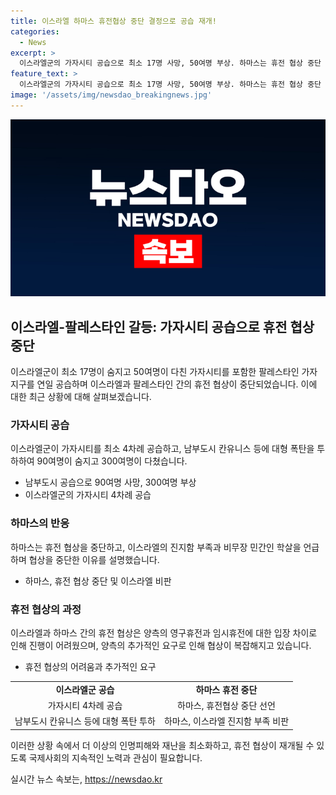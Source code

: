 ```yaml
---
title: 이스라엘 하마스 휴전협상 중단 결정으로 공습 재개!
categories:
  - News
excerpt: >
  이스라엘군의 가자시티 공습으로 최소 17명 사망, 50여명 부상. 하마스는 휴전 협상 중단 선언. 인도주의 구역 등에 대형 폭탄 투하로 90여명 사망, 300여명 부상. 이스라엘은 하마스 요원 겨냥, 중상 가능성 제기. 하마스는 이스라엘의 진지함 부족과 무장 민간인 학살 비난. 협상 양측은 영구휴전 주장 등 입장 차이. 이스라엘 총리 추가 조건 요구, 어긋낸 협상 수정안.
feature_text: >
  이스라엘군의 가자시티 공습으로 최소 17명 사망, 50여명 부상. 하마스는 휴전 협상 중단 선언. 인도주의 구역 등에 대형 폭탄 투하로 90여명 사망, 300여명 부상. 이스라엘은 하마스 요원 겨냥, 중상 가능성 제기. 하마스는 이스라엘의 진지함 부족과 무장 민간인 학살 비난. 협상 양측은 영구휴전 주장 등 입장 차이. 이스라엘 총리 추가 조건 요구, 어긋낸 협상 수정안.
image: '/assets/img/newsdao_breakingnews.jpg'
---
```


<p><img src="/assets/img/newsdao_breakingnews.jpg" alt="firstkoreanews 속보" /></p>

<h2 data-ke-size="size26">이스라엘-팔레스타인 갈등: 가자시티 공습으로 휴전 협상 중단</h2>

<p data-ke-size="size16">이스라엘군이 최소 17명이 숨지고 50여명이 다친 가자시티를 포함한 팔레스타인 가자지구를 연일 공습하며 이스라엘과 팔레스타인 간의 휴전 협상이 중단되었습니다. 이에 대한 최근 상황에 대해 살펴보겠습니다.</p>

<h3><b>가자시티 공습</b></h3>

<p data-ke-size="size16">이스라엘군이 가자시티를 최소 4차례 공습하고, 남부도시 칸유니스 등에 대형 폭탄을 투하하여 90여명이 숨지고 300여명이 다쳤습니다.</p>

<ul>
  <li>남부도시 공습으로 90여명 사망, 300여명 부상</li>
  <li>이스라엘군의 가자시티 4차례 공습</li>
</ul>

<h3><b>하마스의 반응</b></h3>

<p data-ke-size="size16">하마스는 휴전 협상을 중단하고, 이스라엘의 진지함 부족과 비무장 민간인 학살을 언급하며 협상을 중단한 이유를 설명했습니다.</p>

<ul>
  <li>하마스, 휴전 협상 중단 및 이스라엘 비판</li>
</ul>

<h3><b>휴전 협상의 과정</b></h3>

<p data-ke-size="size16">이스라엘과 하마스 간의 휴전 협상은 양측의 영구휴전과 임시휴전에 대한 입장 차이로 인해 진행이 어려웠으며, 양측의 추가적인 요구로 인해 협상이 복잡해지고 있습니다.</p>

<ul>
  <li>휴전 협상의 어려움과 추가적인 요구</li>
</ul>

<table>
  <tr>
    <td style="text-align: center; height: 17px;"><b>이스라엘군 공습</b></td>
    <td style="text-align: center; height: 17px;"><b>하마스 휴전 중단</b></td>
  </tr>
  <tr>
    <td style="text-align: center; height: 17px;">가자시티 4차례 공습</td>
    <td style="text-align: center; height: 17px;">하마스, 휴전협상 중단 선언</td>
  </tr>
  <tr>
    <td style="text-align: center; height: 17px;">남부도시 칸유니스 등에 대형 폭탄 투하</td>
    <td style="text-align: center; height: 17px;">하마스, 이스라엘 진지함 부족 비판</td>
  </tr>
</table>

<p data-ke-size="size16">이러한 상황 속에서 더 이상의 인명피해와 재난을 최소화하고, 휴전 협상이 재개될 수 있도록 국제사회의 지속적인 노력과 관심이 필요합니다.</p>
실시간 뉴스 속보는, <a href="https://newsdao.kr" rel="dofollow">https://newsdao.kr</a>


